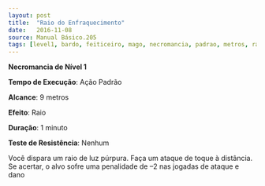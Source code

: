 ```yaml
---
layout: post
title:  "Raio do Enfraquecimento"
date:   2016-11-08
source: Manual Básico.205
tags: [level1, bardo, feiticeiro, mago, necromancia, padrao, metros, raio, minuto, nenhum]
---
```


**Necromancia de Nível 1**

**Tempo de Execução**: Ação Padrão

**Alcance**: 9 metros

**Efeito**: Raio

**Duração**: 1 minuto

**Teste de Resistência**: Nenhum

Você dispara um raio de luz púrpura.
Faça um ataque de toque à distância. Se acertar, o alvo sofre uma penalidade de –2 nas jogadas de ataque e dano